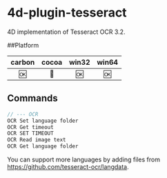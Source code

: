 4d-plugin-tesseract
===================

4D implementation of Tesseract OCR 3.2.

##Platform

| carbon | cocoa | win32 | win64 |
|:------:|:-----:|:---------:|:---------:|
|🆗|🚫|🆗|🆗|

Commands
---

```c
// --- OCR
OCR Set language folder
OCR Get timeout
OCR SET TIMEOUT
OCR Read image text
OCR Get language folder
```

You can support more languages by adding files from https://github.com/tesseract-ocr/langdata.


